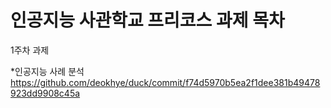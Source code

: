 # 인공지능 사관학교 프리코스 과제 목차
1주차 과제

*인공지능 사례 분석
https://github.com/deokhye/duck/commit/f74d5970b5ea2f1dee381b49478923dd9908c45a
